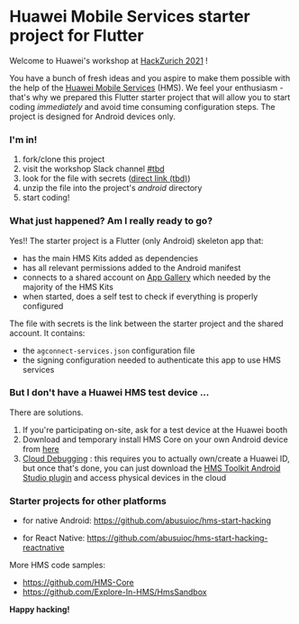 # Huawei Mobile Services starter project for Flutter
Welcome to Huawei's workshop at [HackZurich 2021](https://www.hackzurich.com/) !

You have a bunch of fresh ideas and you aspire to make them possible with the help of the [Huawei Mobile Services](https://developer.huawei.com/consumer/en/hms) (HMS). We feel your enthusiasm - that's why we prepared this Flutter starter project that will allow you to start coding *immediately* and avoid time consuming configuration steps. The project is designed for Android devices only.



### I'm in!

1. fork/clone this project
2. visit the workshop Slack channel [#tbd]() 
3. look for the file with secrets ([direct link (tbd)]())
4. unzip the file into the project's *android* directory
5. start coding!



### What just happened? Am I really ready to go?

Yes!! The starter project is a Flutter (only Android) skeleton app that:

- has the main HMS Kits added as dependencies 
- has all relevant permissions added to the Android manifest
- connects to a shared account on [App Gallery](https://consumer.huawei.com/en/mobileservices/appgallery/) which needed by the majority of the HMS Kits
- when started, does a self test to check if everything is properly configured

The file with secrets is the link between the starter project and the shared account. It contains:

- the `agconnect-services.json` configuration file
- the signing configuration needed to authenticate this app to use HMS services



### But I don't have a Huawei HMS test device ...

There are solutions.

1. If you're participating on-site, ask for a test device at the Huawei booth
2. Download and temporary install HMS Core on your own Android device from [here](https://appgallery.cloud.huawei.com/appdl/C10132067)
3. [Cloud Debugging](https://developer.huawei.com/consumer/en/doc/development/Tools-Guides/CloudDebugging-introduction) : this requires you to actually own/create a Huawei ID, but once that's done, you can just download the [HMS Toolkit Android Studio plugin](https://developer.huawei.com/consumer/en/doc/development/Tools-Guides/installation-0000001050145206) and access physical devices in the cloud



### Starter projects for other platforms

- for native Android: https://github.com/abusuioc/hms-start-hacking

- for React Native: https://github.com/abusuioc/hms-start-hacking-reactnative 

  

More HMS code samples:

- https://github.com/HMS-Core 
- https://github.com/Explore-In-HMS/HmsSandbox



**Happy hacking!**